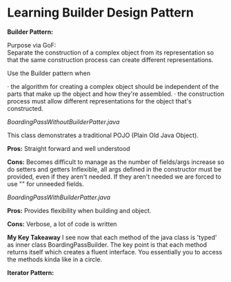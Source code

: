 # Learning Builder Design Pattern

**Builder Pattern:**

Purpose via GoF:  
Separate the construction of a complex object from its representation so that
the same construction process can create different representations. 


Use the Builder pattern when

· the algorithm for creating a complex object should be independent of the
parts that make up the object and how they're assembled.
· the construction process must allow different representations for the
object that's constructed. 



_BoardingPassWithoutBuilderPatter.java_

This class demonstrates a traditional POJO (Plain Old Java Object).


**Pros:**
Straight forward and well understood

**Cons:**
Becomes difficult to manage as the number of fields/args increase so do setters and getters
Inflexible, all args defined in the constructor must be provided, even if they aren't needed.
If they aren't needed we are forced to use "" for unneeded fields.  


_BoardingPassWithBuilderPatter.java_

**Pros:**
Provides flexibility when building and object.

**Cons:**
Verbose, a lot of code is written

**My Key Takeaway**
I see now that each method of the java class is 'typed' as inner class BoardingPassBuilder.  The key
point is that each method returns itself which creates a fluent interface.  You essentially
you to access the methods kinda like in a circle.



**Iterator Pattern:**

